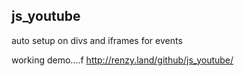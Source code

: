 ## js_youtube
auto setup on divs and iframes for events

working demo....f
http://renzy.land/github/js_youtube/
